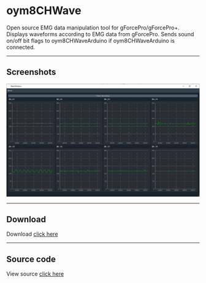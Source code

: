 # oym8CHWave

Open source EMG data manipulation tool for gForcePro/gForcePro+.
Displays waveforms according to EMG data from gForcePro. Sends sound on/off bit flags to oym8CHWaveArduino if oym8CHWaveArduino is connected.

***

## Screenshots

![8CHWAVE_screenshot.png](./imgs/8CHWAVE_screenshot.png)

***

## Download

Download [click here](https://github.com/oymotion/oym8CHWave/releases)

***

## Source code

View source [click here](https://github.com/oymotion/oym8CHWave)
